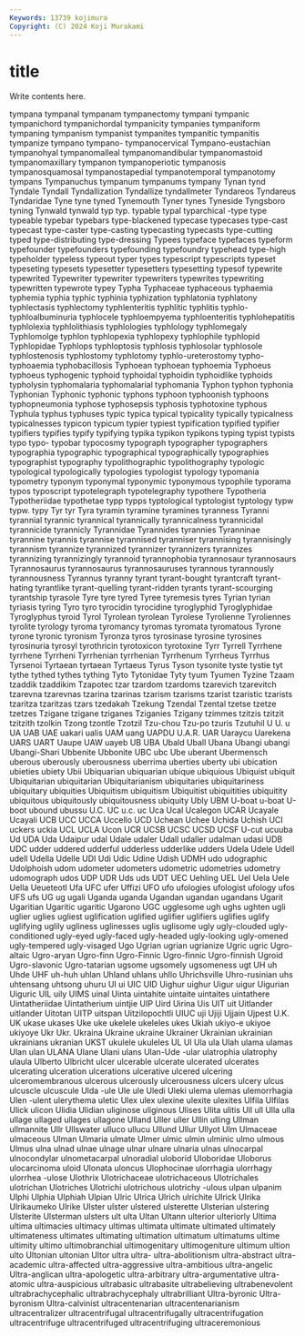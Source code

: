 ```yaml
---
Keywords: 13739 kojimura
Copyright: (C) 2024 Koji Murakami
---
```


# title

Write contents here.



 tympana
tympanal tympanam tympanectomy tympani tympanic tympanichord tympanichordal tympanicity tympanies tympaniform
tympaning tympanism tympanist tympanites tympanitic tympanitis tympanize tympano tympano- tympanocervical
Tympano-eustachian tympanohyal tympanomalleal tympanomandibular tympanomastoid tympanomaxillary tympanon tympanoperiotic tympanosis tympanosquamosal
tympanostapedial tympanotemporal tympanotomy tympans Tympanuchus tympanum tympanums tympany Tynan tynd
Tyndale Tyndall Tyndallization Tyndallize tyndallmeter Tyndareos Tyndareus Tyndaridae Tyne tyne
tyned Tynemouth Tyner tynes Tyneside Tyngsboro tyning Tynwald tynwald typ
typ. typable typal typarchical -type type typeable typebar typebars type-blackened
typecase typecases type-cast typecast type-caster type-casting typecasting typecasts type-cutting typed
type-distributing type-dressing Typees typeface typefaces typeform typefounder typefounders typefounding typefoundry
typehead type-high typeholder typeless typeout typer types typescript typescripts typeset
typeseting typesets typesetter typesetters typesetting typesof typewrite typewrited Typewriter typewriter
typewriters typewrites typewriting typewritten typewrote typey Typha Typhaceae typhaceous typhaemia
typhemia typhia typhic typhinia typhization typhlatonia typhlatony typhlectasis typhlectomy typhlenteritis
typhlitic typhlitis typhlo- typhloalbuminuria typhlocele typhloempyema typhloenteritis typhlohepatitis typhlolexia typhlolithiasis
typhlologies typhlology typhlomegaly Typhlomolge typhlon typhlopexia typhlopexy typhlophile typhlopid Typhlopidae
Typhlops typhloptosis typhlosis typhlosolar typhlosole typhlostenosis typhlostomy typhlotomy typhlo-ureterostomy typho-
typhoaemia typhobacillosis Typhoean typhoean typhoemia Typhoeus typhoeus typhogenic typhoid typhoidal
typhoidin typhoidlike typhoids typholysin typhomalaria typhomalarial typhomania Typhon typhon typhonia
Typhonian Typhonic typhonic typhons typhoon typhoonish typhoons typhopneumonia typhose typhosepsis
typhosis typhotoxine typhous Typhula typhus typhuses typic typica typical typicality
typically typicalness typicalnesses typicon typicum typier typiest typification typified typifier
typifiers typifies typify typifying typika typikon typikons typing typist typists
typo typo- typobar typocosmy typograph typographer typographers typographia typographic typographical
typographically typographies typographist typography typolithographic typolithography typologic typological typologically typologies
typologist typology typomania typometry typonym typonymal typonymic typonymous typophile typorama
typos typoscript typotelegraph typotelegraphy typothere Typotheria Typotheriidae typothetae typp typps
typtological typtologist typtology typw typw. typy Tyr tyr Tyra tyramin
tyramine tyramines tyranness Tyranni tyrannial tyrannic tyrannical tyrannically tyrannicalness tyrannicidal
tyrannicide tyrannicly Tyrannidae Tyrannides tyrannies Tyranninae tyrannine tyrannis tyrannise tyrannised
tyranniser tyrannising tyrannisingly tyrannism tyrannize tyrannized tyrannizer tyrannizers tyrannizes tyrannizing
tyrannizingly tyrannoid tyrannophobia tyrannosaur tyrannosaurs Tyrannosaurus tyrannosaurus tyrannosauruses tyrannous tyrannously
tyrannousness Tyrannus tyranny tyrant tyrant-bought tyrantcraft tyrant-hating tyrantlike tyrant-quelling tyrant-ridden
tyrants tyrant-scourging tyrantship tyrasole Tyre tyre tyred Tyree tyremesis tyres
Tyrian tyrian tyriasis tyring Tyro tyro tyrocidin tyrocidine tyroglyphid Tyroglyphidae
Tyroglyphus tyroid Tyrol Tyrolean tyrolean Tyrolese Tyrolienne Tyroliennes tyrolite tyrology
tyroma tyromancy tyromas tyromata tyromatous Tyrone tyrone tyronic tyronism Tyronza
tyros tyrosinase tyrosine tyrosines tyrosinuria tyrosyl tyrothricin tyrotoxicon tyrotoxine Tyrr
Tyrrell Tyrrhene tyrrhene Tyrrheni Tyrrhenian tyrrhenian Tyrrhenum Tyrrheus Tyrrhus Tyrsenoi
Tyrtaean tyrtaean Tyrtaeus Tyrus Tyson tysonite tyste tystie tyt tythe
tythed tythes tything Tyto Tytonidae Tyty tyum Tyumen Tyzine Tzaam
tzaddik tzaddikim Tzapotec tzar tzardom tzardoms tzarevich tzarevitch tzarevna tzarevnas
tzarina tzarinas tzarism tzarisms tzarist tzaristic tzarists tzaritza tzaritzas tzars
tzedakah Tzekung Tzendal Tzental tzetse tzetze tzetzes Tzigane tzigane tziganes
Tziganies Tzigany tzimmes tzitzis tzitzit tzitzith tzolkin Tzong tzontle Tzotzil
Tzu-chou Tzu-po tzuris Tzutuhil U U. u UA UAB UAE
uakari ualis UAM uang UAPDU U.A.R. UAR Uaraycu Uarekena UARS
UART Uaupe UAW uayeb UB UBA Ubald Uball Ubana Ubangi
ubangi Ubangi-Shari Ubbenite Ubbonite UBC ubc Ube uberant Ubermensch uberous
uberously uberousness uberrima uberties uberty ubi ubication ubieties ubiety Ubii
Ubiquarian ubiquarian ubique ubiquious Ubiquist ubiquit Ubiquitarian ubiquitarian Ubiquitarianism ubiquitaries
ubiquitariness ubiquitary ubiquities Ubiquitism ubiquitism Ubiquitist ubiquitities ubiquitity ubiquitous ubiquitously
ubiquitousness ubiquity Ubly UBM U-boat u-boat U-boot ubound ubussu U.C.
UC u.c. uc Uca Ucal Ucalegon UCAR Ucayale Ucayali UCB
UCC UCCA Uccello UCD Uchean Uchee Uchida Uchish UCI uckers
uckia UCL UCLA Ucon UCR UCSB UCSC UCSD UCSF U-cut
ucuuba Ud UDA Uda Udaipur udal Udale udaler Udall udaller
udalman udasi UDB UDC udder uddered udderful udderless udderlike udders
Udela Udele Udell udell Udella Udelle UDI Udi Udic Udine
Udish UDMH udo udographic Udolphoish udom udometer udometers udometric udometries
udometry udomograph udos UDP UDR Uds uds UDT UEC Uehling
UEL Uel Uela Uele Uella Ueueteotl Ufa UFC ufer Uffizi
UFO ufo ufologies ufologist ufology ufos UFS ufs UG ug
ugali Uganda uganda Ugandan ugandan ugandans Ugarit Ugaritian Ugaritic ugaritic
Ugarono UGC ugglesome ugh ughs ughten ugli uglier uglies ugliest
uglification uglified uglifier uglifiers uglifies uglify uglifying uglily ugliness uglinesses
uglis uglisome ugly ugly-clouded ugly-conditioned ugly-eyed ugly-faced ugly-headed ugly-looking ugly-omened
ugly-tempered ugly-visaged Ugo Ugrian ugrian ugrianize Ugric ugric Ugro-altaic Ugro-aryan
Ugro-finn Ugro-Finnic Ugro-finnic Ugro-finnish Ugroid Ugro-slavonic Ugro-tatarian ugsome ugsomely ugsomeness
ugt UH uh Uhde UHF uh-huh uhlan Uhland uhlans uhllo
Uhrichsville Uhro-rusinian uhs uhtensang uhtsong uhuru UI ui UIC UID
Uighur uighur Uigur uigur Uigurian Uiguric UIL uily UIMS uinal
Uinta uintahite uintaite uintaites uintathere Uintatheriidae Uintatherium uintjie UIP Uird
Uirina Uis UIT uit Uitlander uitlander Uitotan UITP uitspan Uitzilopochtli
UIUC uji Ujiji Ujjain Ujpest U.K. UK ukase ukases Uke
uke ukelele ukeleles ukes Ukiah ukiyo-e ukiyoe ukiyoye Ukr Ukr.
Ukraina Ukraine ukraine Ukrainer Ukrainian ukrainian ukrainians ukranian UKST ukulele
ukuleles UL Ul Ula ula Ulah ulama ulamas Ulan ulan
ULANA Ulane Ulani ulans Ulan-Ude -ular ulatrophia ulatrophy ulaula Ulberto
Ulbricht ulcer ulcerable ulcerate ulcerated ulcerates ulcerating ulceration ulcerations ulcerative
ulcered ulcering ulceromembranous ulcerous ulcerously ulcerousness ulcers ulcery ulcus ulcuscle
ulcuscule Ulda -ule Ule ule Uledi Uleki ulema ulemas ulemorrhagia
Ulen -ulent ulerythema uletic Ulex ulex ulexine ulexite ulexites Ulfila
Ulfilas Ulick ulicon Ulidia Ulidian uliginose uliginous Ulises Ulita ulitis
Ull ull Ulla ulla ullage ullaged ullages ullagone Ulland Uller
uller Ullin ulling Ullman ullmannite Ullr Ullswater ulluco ullucu Ullund
Ullur Ullyot Ulm Ulmaceae ulmaceous Ulman Ulmaria ulmate Ulmer ulmic
ulmin ulminic ulmo ulmous Ulmus ulna ulnad ulnae ulnage ulnar
ulnare ulnaria ulnas ulnocarpal ulnocondylar ulnometacarpal ulnoradial uloborid Uloboridae Uloborus
ulocarcinoma uloid Ulonata uloncus Ulophocinae ulorrhagia ulorrhagy ulorrhea -ulose Ulothrix
Ulotrichaceae ulotrichaceous Ulotrichales ulotrichan Ulotriches Ulotrichi ulotrichous ulotrichy -ulous ulpan
ulpanim Ulphi Ulphia Ulphiah Ulpian Ulric Ulrica Ulrich ulrichite Ulrick
Ulrika Ulrikaumeko Ulrike Ulster ulster ulstered ulsterette Ulsterian ulstering Ulsterite
Ulsterman ulsters ult ulta Ultan Ultann ulterior ulteriorly Ultima ultima
ultimacies ultimacy ultimas ultimata ultimate ultimated ultimately ultimateness ultimates ultimating
ultimation ultimatum ultimatums ultime ultimity ultimo ultimobranchial ultimogenitary ultimogeniture ultimum
ultion ulto Ultonian ultonian Ultor ultra ultra- ultra-abolitionism ultra-abstract ultra-academic
ultra-affected ultra-aggressive ultra-ambitious ultra-angelic Ultra-anglican ultra-apologetic ultra-arbitrary ultra-argumentative ultra-atomic ultra-auspicious
ultrabasic ultrabasite ultrabelieving ultrabenevolent ultrabrachycephalic ultrabrachycephaly ultrabrilliant Ultra-byronic Ultra-byronism Ultra-calvinist
ultracentenarian ultracentenarianism ultracentralizer ultracentrifugal ultracentrifugally ultracentrifugation ultracentrifuge ultracentrifuged ultracentrifuging ultraceremonious
